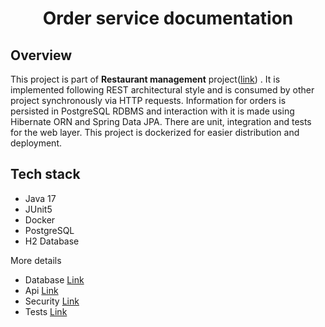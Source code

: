 <h1 style="text-align: center">Order service documentation </h1>

<h2>Overview</h2>
<p>This project is part of <b>Restaurant management</b> project(<a href="https://github.com/knetsov91/restaurant">link</a>)
. It is implemented following REST architectural style and is consumed by other project synchronously via HTTP requests.
Information for orders is persisted in PostgreSQL RDBMS and interaction with it is made using Hibernate ORN and
Spring Data JPA. There are unit, integration and tests for the web layer. This project is dockerized for easier distribution and 
deployment.
</p>
<h2>Tech stack</h2>
<ul>
    <li>Java 17</li>
    <li>JUnit5</li>
    <li>Docker</li>
    <li>PostgreSQL</li>
    <li>H2 Database</li>
</ul>
<p>More details</p>
<ul>
    <li>Database </span><a href="../restaurant/docs/database/database.md">Link</a></li>
    <li>Api </span><a href="../restaurant/docs/api/api.md">Link</a></li>
    <li>Security </span><a href="../restaurant/docs/security/security.md">Link</a></li>
    <li>Tests </span><a href="../restaurant/docs/tests/test.md">Link</a></li>
</ul>